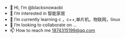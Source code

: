 - 👋 Hi, I’m @blacksnowaobi
- 👀 I’m interested in 智能家居
- 🌱 I’m currently learning c ，c++,单片机，物联网，linux
- 💞️ I’m looking to collaborate on ...
- 📫 How to reach me 1874315199@qq.com

<!---
blacksnowaobi/blacksnowaobi is a ✨ special ✨ repository because its `README.md` (this file) appears on your GitHub profile.
You can click the Preview link to take a look at your changes.
--->
